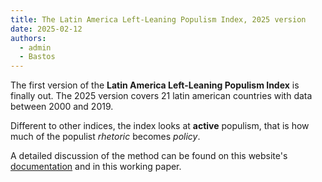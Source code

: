 ```yaml
---
title: The Latin America Left-Leaning Populism Index, 2025 version
date: 2025-02-12
authors:
  - admin
  - Bastos
---
```


The first version of the **Latin America Left-Leaning Populism Index** is finally out. The 2025 version covers 21 latin american countries with data between 2000 and 2019.

Different to other indices, the index looks at **active** populism, that is how much of the populist *rhetoric* becomes *policy*.

A detailed discussion of the method can be found on this website's [documentation](/documentation) and in this working paper.